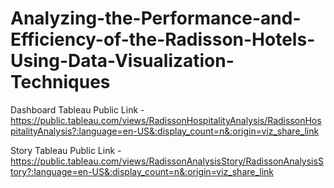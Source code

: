 # Analyzing-the-Performance-and-Efficiency-of-the-Radisson-Hotels-Using-Data-Visualization-Techniques


Dashboard Tableau Public Link - https://public.tableau.com/views/RadissonHospitalityAnalysis/RadissonHospitalityAnalysis?:language=en-US&:display_count=n&:origin=viz_share_link

Story Tableau Public Link - https://public.tableau.com/views/RadissonAnalysisStory/RadissonAnalysisStory?:language=en-US&:display_count=n&:origin=viz_share_link
